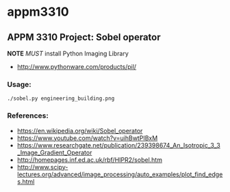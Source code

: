# appm3310

## APPM 3310 Project: Sobel operator

**NOTE** _MUST_ install Python Imaging Library
- <http://www.pythonware.com/products/pil/>

### Usage:
```./sobel.py engineering_building.png```

### References:
- <https://en.wikipedia.org/wiki/Sobel_operator>
- <https://www.youtube.com/watch?v=uihBwtPIBxM>
- <https://www.researchgate.net/publication/239398674_An_Isotropic_3_3_Image_Gradient_Operator>
- <http://homepages.inf.ed.ac.uk/rbf/HIPR2/sobel.htm>
- <http://www.scipy-lectures.org/advanced/image_processing/auto_examples/plot_find_edges.html>
